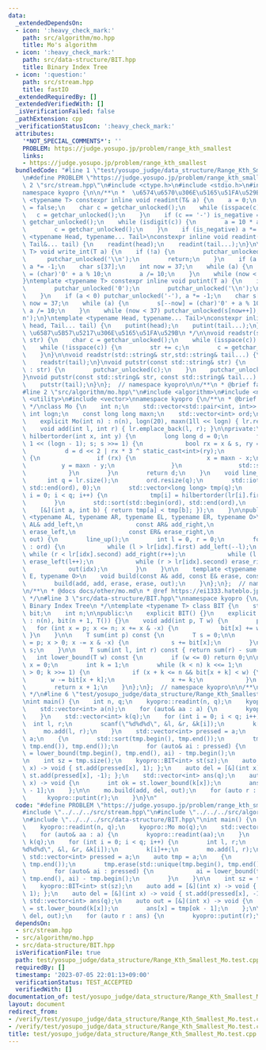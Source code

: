 ```yaml
---
data:
  _extendedDependsOn:
  - icon: ':heavy_check_mark:'
    path: src/algorithm/mo.hpp
    title: Mo's algorithm
  - icon: ':heavy_check_mark:'
    path: src/data-structure/BIT.hpp
    title: Binary Index Tree
  - icon: ':question:'
    path: src/stream.hpp
    title: fastIO
  _extendedRequiredBy: []
  _extendedVerifiedWith: []
  _isVerificationFailed: false
  _pathExtension: cpp
  _verificationStatusIcon: ':heavy_check_mark:'
  attributes:
    '*NOT_SPECIAL_COMMENTS*': ''
    PROBLEM: https://judge.yosupo.jp/problem/range_kth_smallest
    links:
    - https://judge.yosupo.jp/problem/range_kth_smallest
  bundledCode: "#line 1 \"test/yosupo_judge/data_structure/Range_Kth_Smallest_Mo.test.cpp\"\
    \n#define PROBLEM \"https://judge.yosupo.jp/problem/range_kth_smallest\"\n\n#line\
    \ 2 \"src/stream.hpp\"\n#include <ctype.h>\n#include <stdio.h>\n#include <string>\n\
    namespace kyopro {\n\n/**\n *  \u6574\u6570\u306E\u5165\u51FA\u529B\n */\ntemplate\
    \ <typename T> constexpr inline void readint(T& a) {\n    a = 0;\n    bool is_negative\
    \ = false;\n    char c = getchar_unlocked();\n    while (isspace(c)) {\n     \
    \   c = getchar_unlocked();\n    }\n    if (c == '-') is_negative = true, c =\
    \ getchar_unlocked();\n    while (isdigit(c)) {\n        a = 10 * a + (c - '0');\n\
    \        c = getchar_unlocked();\n    }\n    if (is_negative) a *= -1;\n}\ntemplate\
    \ <typename Head, typename... Tail>\nconstexpr inline void readint(Head& head,\
    \ Tail&... tail) {\n    readint(head);\n    readint(tail...);\n}\n\ntemplate <typename\
    \ T> void write_int(T a) {\n    if (!a) {\n        putchar_unlocked('0');\n  \
    \      putchar_unlocked('\\n');\n        return;\n    }\n    if (a < 0) putchar_unlocked('-'),\
    \ a *= -1;\n    char s[37];\n    int now = 37;\n    while (a) {\n        s[--now]\
    \ = (char)'0' + a % 10;\n        a /= 10;\n    }\n    while (now < 37) putchar_unlocked(s[now++]);\n\
    }\ntemplate <typename T> constexpr inline void putint(T a) {\n    if (!a) {\n\
    \        putchar_unlocked('0');\n        putchar_unlocked('\\n');\n        return;\n\
    \    }\n    if (a < 0) putchar_unlocked('-'), a *= -1;\n    char s[37];\n    int\
    \ now = 37;\n    while (a) {\n        s[--now] = (char)'0' + a % 10;\n       \
    \ a /= 10;\n    }\n    while (now < 37) putchar_unlocked(s[now++]);\n    putchar_unlocked('\\\
    n');\n}\ntemplate <typename Head, typename... Tail>\nconstexpr inline void putint(Head\
    \ head, Tail... tail) {\n    putint(head);\n    putint(tail...);\n}\n\n/**\n *\
    \ \u6587\u5B57\u5217\u306E\u5165\u51FA\u529B\n */\n\nvoid readstr(std::string&\
    \ str) {\n    char c = getchar_unlocked();\n    while (isspace(c)) c = getchar_unlocked();\n\
    \    while (!isspace(c)) {\n        str += c;\n        c = getchar_unlocked();\n\
    \    }\n}\n\nvoid readstr(std::string& str,std::string& tail...) {\n    readstr(str);\n\
    \    readstr(tail);\n}\nvoid putstr(const std::string& str) {\n    for (auto c\
    \ : str) {\n        putchar_unlocked(c);\n    }\n    putchar_unlocked('\\n');\n\
    }\nvoid putstr(const std::string& str, const std::string& tail...) {\n    putstr(str);\n\
    \    putstr(tail);\n}\n};  // namespace kyopro\n\n/**\n * @brief fastIO\n */\n\
    #line 2 \"src/algorithm/mo.hpp\"\n#include <algorithm>\n#include <numeric>\n#include\
    \ <utility>\n#include <vector>\nnamespace kyopro {\n/**\n * @brief Mo's algorithm\n\
    \ */\nclass Mo {\n    int n;\n    std::vector<std::pair<int, int>> lr;\n    const\
    \ int logn;\n    const long long maxn;\n    std::vector<int> ord;\n\npublic:\n\
    \    explicit Mo(int n) : n(n), logn(20), maxn(1ll << logn) { lr.reserve(n); }\n\
    \    void add(int l, int r) { lr.emplace_back(l, r); }\n\nprivate:\n    long long\
    \ hilbertorder(int x, int y) {\n        long long d = 0;\n        for (int s =\
    \ 1 << (logn - 1); s; s >>= 1) {\n            bool rx = x & s, ry = y & s;\n \
    \           d = d << 2 | rx * 3 ^ static_cast<int>(ry);\n            if (!ry)\
    \ {\n                if (rx) {\n                    x = maxn - x;\n          \
    \          y = maxn - y;\n                }\n                std::swap(x, y);\n\
    \            }\n        }\n        return d;\n    }\n    void line_up() {\n  \
    \      int q = lr.size();\n        ord.resize(q);\n        std::iota(std::begin(ord),\
    \ std::end(ord), 0);\n        std::vector<long long> tmp(q);\n        for (int\
    \ i = 0; i < q; i++) {\n            tmp[i] = hilbertorder(lr[i].first, lr[i].second);\n\
    \        }\n        std::sort(std::begin(ord), std::end(ord),\n              \
    \    [&](int a, int b) { return tmp[a] < tmp[b]; });\n    }\n\npublic:\n    template\
    \ <typename AL, typename AR, typename EL, typename ER, typename O>\n    void build(const\
    \ AL& add_left,\n               const AR& add_right,\n               const EL&\
    \ erase_left,\n               const ER& erase_right,\n               const O&\
    \ out) {\n        line_up();\n        int l = 0, r = 0;\n        for (auto idx\
    \ : ord) {\n            while (l > lr[idx].first) add_left(--l);\n           \
    \ while (r < lr[idx].second) add_right(r++);\n            while (l < lr[idx].first)\
    \ erase_left(l++);\n            while (r > lr[idx].second) erase_right(--r);\n\
    \            out(idx);\n        }\n    }\n\n    template <typename A, typename\
    \ E, typename O>\n    void build(const A& add, const E& erase, const O& out) {\n\
    \        build(add, add, erase, erase, out);\n    }\n};\n};  // namespace kyopro\n\
    \n/**\n * @docs docs/other/mo.md\n * @ref https://ei1333.hateblo.jp/entry/2017/09/11/211011\n\
    \ */\n#line 3 \"src/data-structure/BIT.hpp\"\nnamespace kyopro {\n/**\n * @brief\
    \ Binary Index Tree\n */\ntemplate <typename T> class BIT {\n    std::vector<T>\
    \ bit;\n    int n;\n\npublic:\n    explicit BIT() {}\n    explicit BIT(int n)\
    \ : n(n), bit(n + 1, T()) {}\n    void add(int p, T w) {\n        p++;\n     \
    \   for (int x = p; x <= n; x += x & -x) {\n            bit[x] += w;\n       \
    \ }\n    }\n\n    T sum(int p) const {\n        T s = 0;\n\n        for (int x\
    \ = p; x > 0; x -= x & -x) {\n            s += bit[x];\n        }\n        return\
    \ s;\n    }\n\n    T sum(int l, int r) const { return sum(r) - sum(l); }\n\n \
    \   int lower_bound(T w) const {\n        if (w <= 0) return 0;\n\n        int\
    \ x = 0;\n        int k = 1;\n        while (k < n) k <<= 1;\n        for (; k\
    \ > 0; k >>= 1) {\n            if (x + k <= n && bit[x + k] < w) {\n         \
    \       w -= bit[x + k];\n                x += k;\n            }\n        }\n\n\
    \        return x + 1;\n    }\n};\n};  // namespace kyopro\n\n/**\n * @docs docs/data-structure/BIT.md\n\
    \ */\n#line 6 \"test/yosupo_judge/data_structure/Range_Kth_Smallest_Mo.test.cpp\"\
    \nint main() {\n    int n, q;\n    kyopro::readint(n, q);\n    kyopro::Mo mo(q);\n\
    \    std::vector<int> a(n);\n    for (auto& aa : a) {\n        kyopro::readint(aa);\n\
    \    }\n    std::vector<int> k(q);\n    for (int i = 0; i < q; i++) {\n      \
    \  int l, r;\n        scanf(\"%d%d%d\", &l, &r, &k[i]);\n        k[i]++;\n   \
    \     mo.add(l, r);\n    }\n    std::vector<int> pressed = a;\n    auto tmp =\
    \ a;\n    {\n        std::sort(tmp.begin(), tmp.end());\n        tmp.erase(std::unique(tmp.begin(),\
    \ tmp.end()), tmp.end());\n        for (auto& ai : pressed) {\n            ai\
    \ = lower_bound(tmp.begin(), tmp.end(), ai) - tmp.begin();\n        }\n    }\n\
    \n    int sz = tmp.size();\n    kyopro::BIT<int> st(sz);\n    auto add = [&](int\
    \ x) -> void { st.add(pressed[x], 1); };\n    auto del = [&](int x) -> void {\
    \ st.add(pressed[x], -1); };\n    std::vector<int> ans(q);\n    auto out = [&](int\
    \ x) -> void {\n        int ok = st.lower_bound(k[x]);\n        ans[x] = tmp[ok\
    \ - 1];\n    };\n\n    mo.build(add, del, out);\n    for (auto r : ans) {\n  \
    \      kyopro::putint(r);\n    }\n}\n"
  code: "#define PROBLEM \"https://judge.yosupo.jp/problem/range_kth_smallest\"\n\n\
    #include \"../../../src/stream.hpp\"\n#include \"../../../src/algorithm/mo.hpp\"\
    \n#include \"../../../src/data-structure/BIT.hpp\"\nint main() {\n    int n, q;\n\
    \    kyopro::readint(n, q);\n    kyopro::Mo mo(q);\n    std::vector<int> a(n);\n\
    \    for (auto& aa : a) {\n        kyopro::readint(aa);\n    }\n    std::vector<int>\
    \ k(q);\n    for (int i = 0; i < q; i++) {\n        int l, r;\n        scanf(\"\
    %d%d%d\", &l, &r, &k[i]);\n        k[i]++;\n        mo.add(l, r);\n    }\n   \
    \ std::vector<int> pressed = a;\n    auto tmp = a;\n    {\n        std::sort(tmp.begin(),\
    \ tmp.end());\n        tmp.erase(std::unique(tmp.begin(), tmp.end()), tmp.end());\n\
    \        for (auto& ai : pressed) {\n            ai = lower_bound(tmp.begin(),\
    \ tmp.end(), ai) - tmp.begin();\n        }\n    }\n\n    int sz = tmp.size();\n\
    \    kyopro::BIT<int> st(sz);\n    auto add = [&](int x) -> void { st.add(pressed[x],\
    \ 1); };\n    auto del = [&](int x) -> void { st.add(pressed[x], -1); };\n   \
    \ std::vector<int> ans(q);\n    auto out = [&](int x) -> void {\n        int ok\
    \ = st.lower_bound(k[x]);\n        ans[x] = tmp[ok - 1];\n    };\n\n    mo.build(add,\
    \ del, out);\n    for (auto r : ans) {\n        kyopro::putint(r);\n    }\n}\n"
  dependsOn:
  - src/stream.hpp
  - src/algorithm/mo.hpp
  - src/data-structure/BIT.hpp
  isVerificationFile: true
  path: test/yosupo_judge/data_structure/Range_Kth_Smallest_Mo.test.cpp
  requiredBy: []
  timestamp: '2023-07-05 22:01:13+09:00'
  verificationStatus: TEST_ACCEPTED
  verifiedWith: []
documentation_of: test/yosupo_judge/data_structure/Range_Kth_Smallest_Mo.test.cpp
layout: document
redirect_from:
- /verify/test/yosupo_judge/data_structure/Range_Kth_Smallest_Mo.test.cpp
- /verify/test/yosupo_judge/data_structure/Range_Kth_Smallest_Mo.test.cpp.html
title: test/yosupo_judge/data_structure/Range_Kth_Smallest_Mo.test.cpp
---
```

